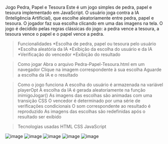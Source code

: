 Jogo Pedra, Papel e Tesoura
Este é um jogo simples de pedra, papel e tesoura implementado em JavaScript. O usuário joga contra a IA (Inteligência Artificial),
que escolhe aleatoriamente entre pedra, papel e tesoura. O jogador faz sua escolha clicando em uma das imagens na tela. 
O jogo é decidido pelas regras clássicas do jogo: a pedra vence a tesoura, a tesoura vence o papel e o papel vence a pedra.

>Funcionalidades
*Escolha de pedra, papel ou tesoura pelo usuário
*Escolha aleatória da IA
*Exibição da escolha do usuário e da IA
*Verificação do vencedor
*Exibição do resultado

>Como jogar
Abra o arquivo Pedra-Papel-Tesoura.html em um navegador
Clique na imagem correspondente à sua escolha
Aguarde a escolha da IA e o resultado

>Como o jogo funciona
A escolha do usuário é armazenada na variável playerOpt
A escolha da IA é gerada aleatoriamente na função inimigoJogar()
As imagens das escolhas são animadas com uma transição CSS
O vencedor é determinado por uma série de verificações condicionais
O som correspondente ao resultado é reproduzido
As imagens das escolhas são redefinidas após o resultado ser exibido

>Tecnologias usadas
HTML
CSS
JavaScript

![image](https://user-images.githubusercontent.com/126690327/225407687-0c92daca-31b6-4bca-b8e3-7b5f2004aae3.png)
![image](https://user-images.githubusercontent.com/126690327/225407750-024408c0-9fcd-4f0e-b4ff-81bccd3cc2f7.png)
![image](https://user-images.githubusercontent.com/126690327/225407802-a12218e1-c273-4550-b7ff-5bb657814b58.png)
![image](https://user-images.githubusercontent.com/126690327/225407866-618e6830-4ff8-4d3d-a4ae-88b9272cc874.png)
![image](https://user-images.githubusercontent.com/126690327/225407898-1257190c-7bdf-443f-83d8-5cf2863b4e32.png)
